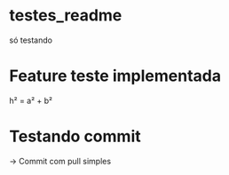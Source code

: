 # testes_readme
só testando

# Feature teste implementada
h² = a² + b²

# Testando commit 
-> Commit com pull simples
